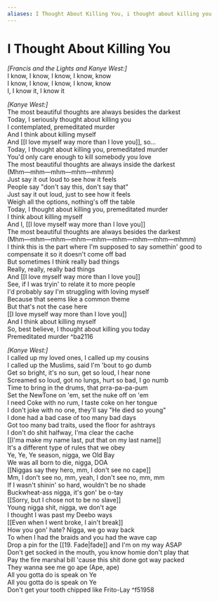 ```yaml
---
aliases: I Thought About Killing You, i thought about killing you
---
```


# I Thought About Killing You

_[Francis and the Lights and Kanye West:]_  
I know, I know, I know, I know, know  
I know, I know, I know, I know, know  
I, I know it, I know it  

_[Kanye West:]_  
The most beautiful thoughts are always besides the darkest  
Today, I seriously thought about killing you  
I contemplated, premeditated murder  
And I think about killing myself  
And [[I love myself way more than I love you]], so…  
Today, I thought about killing you, premeditated murder  
You'd only care enough to kill somebody you love  
The most beautiful thoughts are always inside the darkest  
(Mhm—mhm—mhm—mhm—mhmm)  
Just say it out loud to see how it feels  
People say "don't say this, don't say that"  
Just say it out loud, just to see how it feels  
Weigh all the options, nothing's off the table  
Today, I thought about killing you, premeditated murder  
I think about killing myself  
And I, [[I love myself way more than I love you]]  
The most beautiful thoughts are always besides the darkest  
(Mhm—mhm—mhm—mhm—mhm—mhm—mhm—mhm—mhmm)  
I think this is the part where I'm supposed to say somethin' good to compensate it so it doesn't come off bad  
But sometimes I think really bad things  
Really, really, really bad things  
And [[I love myself way more than I love you]]  
See, if I was tryin' to relate it to more people  
I'd probably say I'm struggling with loving myself  
Because that seems like a common theme  
But that's not the case here  
[[I love myself way more than I love you]]  
And I think about killing myself  
So, best believe, I thought about killing you today  
Premeditated murder   ^ba2116

_[Kanye West:]_  
I called up my loved ones, I called up my cousins  
I called up the Muslims, said I'm 'bout to go dumb  
Get so bright, it's no sun, get so loud, I hear none  
Screamed so loud, got no lungs, hurt so bad, I go numb  
Time to bring in the drums, that prra-pa-pa-pum  
Set the NewTone on 'em, set the nuke off on 'em  
I need Coke with no rum, I taste coke on her tongue  
I don't joke with no one, they'll say "He died so young"  
I done had a bad case of too many bad days  
Got too many bad traits, used the floor for ashtrays  
I don't do shit halfway, I'ma clear the cache  
[[I'ma make my name last, put that on my last name]]  
It's a different type of rules that we obey  
Ye, Ye, Ye season, nigga, we Old Bay  
We was all born to die, nigga, DOA  
[[Niggas say they hero, mm, I don't see no cape]]  
Mm, I don't see no, mm, yeah, I don't see no, mm, mm  
If I wasn't shinin' so hard, wouldn't be no shade  
Buckwheat-ass nigga, it's gon' be o-tay  
[[Sorry, but I chose not to be no slave]]  
Young nigga shit, nigga, we don't age  
I thought I was past my Deebo ways  
[[Even when I went broke, I ain't break]]  
How you gon' hate? Nigga, we go way back  
To when I had the braids and you had the wave cap  
Drop a pin for the [[19. Fade|fade]] and I'm on my way ASAP  
Don't get socked in the mouth, you know homie don't play that  
Pay the fire marshal bill 'cause this shit done got way packed  
They wanna see me go ape (Ape, ape)  
All you gotta do is speak on Ye  
All you gotta do is speak on Ye  
Don't get your tooth chipped like Frito-Lay ^f51958
